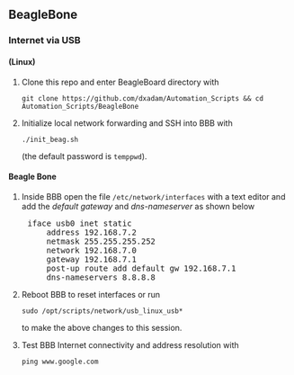 ## BeagleBone


### Internet via USB

#### (Linux)

1) Clone this repo and enter BeagleBoard directory with  

	`git clone https://github.com/dxadam/Automation_Scripts && cd Automation_Scripts/BeagleBone`  
  

2) Initialize local network forwarding and SSH into BBB with
  
	`./init_beag.sh`  
  
   (the default password is `temppwd`). 

#### Beagle Bone

1) Inside BBB open the file `/etc/network/interfaces` with a text editor and add the *default gateway* and *dns-nameserver* as shown below  
<pre>
    iface usb0 inet static  
        address 192.168.7.2  
        netmask 255.255.255.252  
        network 192.168.7.0  
        gateway 192.168.7.1  
        post-up route add default gw 192.168.7.1  
        dns-nameservers 8.8.8.8
</pre>

2) Reboot BBB to reset interfaces or run  
  
	`sudo /opt/scripts/network/usb_linux_usb*`  
   
   to make the above changes to this session.
  
3) Test BBB Internet connectivity and address resolution with  
  
	`ping www.google.com`  
  

